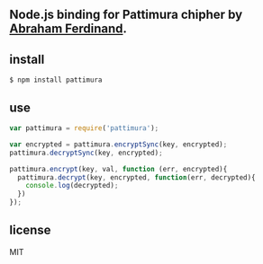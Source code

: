 ## Node.js binding for Pattimura chipher by [Abraham Ferdinand](https://bitbucket.org/abeinoe/pattimura).

## install

```
$ npm install pattimura
```

## use

```js
var pattimura = require('pattimura');

var encrypted = pattimura.encryptSync(key, encrypted);
pattimura.decryptSync(key, encrypted);

pattimura.encrypt(key, val, function (err, encrypted){
  pattimura.decrypt(key, encrypted, function(err, decrypted){
    console.log(decrypted);
  })
});
```

## license
MIT
